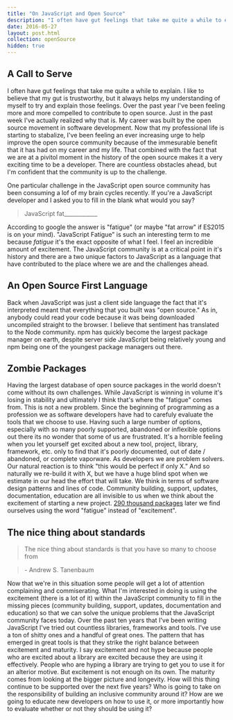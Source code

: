 ```yaml
---
title: "On JavaScript and Open Source"
description: "I often have gut feelings that take me quite a while to explain. I like to believe that my gut is trustworthy, but it always helps my understanding of myself to try and explain those feelings. Over the past year I've been feeling more and more compelled to contribute to open source. Just in the past week I've actually realized why that is."
date: 2016-05-27
layout: post.html
collection: openSource
hidden: true
---
```


## A Call to Serve

I often have gut feelings that take me quite a while to explain. I like to believe that my gut is trustworthy, but it always helps my understanding of myself to try and explain those feelings. Over the past year I've been feeling more and more compelled to contribute to open source. Just in the past week I've actually realized why that is. My career was built by the open source movement in software development. Now that my professional life is starting to stabalize, I've been feeling an ever increasing urge to help improve the open source community because of the immesurable benefit that it has had on my career and my life. That combined with the fact that we are at a pivitol moment in the history of the open source makes it a very exciting time to be a developer. There are countless obstacles ahead, but I'm confident that the community is up to the challenge.

One particular challenge in the JavaScript open source community has been consuming a lof of my brain cycles recently. If you're a JavaScript developer and I asked you to fill in the blank what would you say?

> JavaScript fat____________

According to google the answer is "fatigue" (or maybe "fat arrow" if ES2015 is on your mind). "JavaScript Fatigue" is such an interesting term to me because _fatigue_ it's the exact opposite of what I feel. I feel an incredible amount of excitement. The JavaScript community is at a critical point in it's history and there are a two unique factors to JavaScript as a language that have contributed to the place where we are and the challenges ahead.

## An Open Source First Language

Back when JavaScript was just a client side language the fact that it's interpreted meant that everything that you built was "open source." As in, anybody could read your code because it was being downloaded uncompiled straight to the browser. I believe that sentiment has translated to the Node community. npm has quickly become the largest package manager on earth, despite server side JavaScript being relatively young and npm being one of the youngest package managers out there.

## Zombie Packages

Having the largest database of open source packages in the world doesn't come without its own challenges. While JavaScript is winning in volume it's losing in stability and ultimately I think that's where the "fatigue" comes from. This is not a new problem. Since the beginning of programming as a profession we as software developers have had to carefuly evaluate the tools that we choose to use. Having such a large number of options, especially with so many poorly supported, abandoned or inflexible options out there its no wonder that some of us are frustrated. It's a horrible feeling when you let yourself get excited about a new tool, project, library, framework, etc. only to find that it's poorly documented, out of date / abandoned, or complete vaporware. As developers we are problem solvers. Our natural reaction is to think "this would be perfect if only X." And so naturally we re-build it with X, but we have a huge blind spot when we estimate in our head the effort that will take. We think in terms of software design patterns and lines of code. Community building, support, updates, documentation, education are all invisible to us when we think about the excitement of starting a new project. [290 thousand packages](npmjs.com) later we find ourselves using the word "fatigue" instead of "excitement".

## The nice thing about standards

> The nice thing about standards is that you have so many to choose from

> \- Andrew S. Tanenbaum

Now that we're in this situation some people will get a lot of attention complaining and commiserating. What I'm interested in doing is using the excitement (there is a lot of it) within the JavaScript community to fill in the missing pieces (community building, support, updates, documentation and education) so that we can solve the unique problems that the JavaScript community faces today. Over the past ten years that I've been writing JavaScript I've tried out countless libraries, frameworks and tools. I've use a ton of shitty ones and a handful of great ones. The pattern that has emerged in great tools is that they strike the right balance between excitement and maturity. I say excitement and not hype because people who are excited about a library are excited because they are using it effectively. People who are hyping a library are trying to get you to use it for an alterior motive. But excitement is not enough on its own. The maturity comes from looking at the bigger picture and longevity. How will this thing continue to be supported over the next five years? Who is going to take on the responsibility of building an inclusive community around it? How are we going to educate new developers on how to use it, or more importantly how to evaluate whether or not they should be using it?

